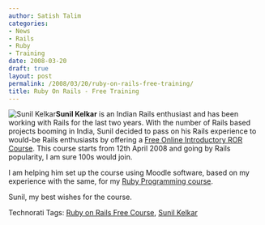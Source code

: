 ```yaml
---
author: Satish Talim
categories:
- News
- Rails
- Ruby
- Training
date: 2008-03-20
draft: true
layout: post
permalink: /2008/03/20/ruby-on-rails-free-training/
title: Ruby On Rails - Free Training
---
```


<div>
  <p>
    <img class="alignleft" title="Sunil Kelkar" src="http://www.rubylearning.com/images/sunil.jpg" alt="Sunil Kelkar" /><strong>Sunil Kelkar</strong> is an Indian Rails enthusiast and has been working with Rails for the last two years. With the number of Rails based projects booming in India, Sunil decided to pass on his Rails experience to would-be Rails enthusiasts by offering a <a href="http://www.traineronrails.com/moodle/">Free Online Introductory ROR Course</a>. This course starts from 12th April 2008 and going by Rails popularity, I am sure 100s would join.
  </p>
  
  <p>
    I am helping him set up the course using Moodle software, based on my experience with the same, for my <a href="http://rubylearning.org/">Ruby Programming course</a>.
  </p>
  
  <p>
    Sunil, my best wishes for the course.
  </p>
</div>

Technorati Tags: <a href="http://technorati.com/tag/Ruby+on+Rails+Free+Course" rel="tag">Ruby on Rails Free Course</a>, <a href="http://technorati.com/tag/Sunil+Kelkar" rel="tag">Sunil Kelkar</a>
